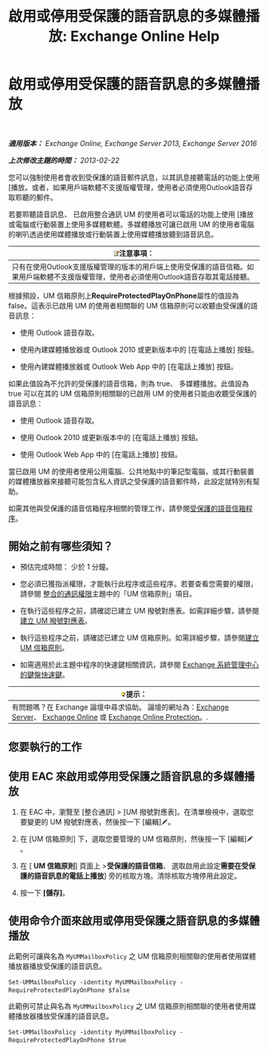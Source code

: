 ﻿---
title: '啟用或停用受保護的語音訊息的多媒體播放: Exchange Online Help'
TOCTitle: 啟用或停用受保護的語音訊息的多媒體播放
ms:assetid: 3c33370c-4262-42b1-8d83-d61fc7c426cd
ms:mtpsurl: https://technet.microsoft.com/zh-tw/library/Ee423543(v=EXCHG.150)
ms:contentKeyID: 52062284
ms.date: 05/23/2018
mtps_version: v=EXCHG.150
ms.translationtype: MT
---

# 啟用或停用受保護的語音訊息的多媒體播放

 

_**適用版本：** Exchange Online, Exchange Server 2013, Exchange Server 2016_

_**上次修改主題的時間：** 2013-02-22_

您可以強制使用者會收到受保護的語音郵件訊息，以其訊息接聽電話的功能上使用 \[播放。或者，如果用戶端軟體不支援版權管理，使用者必須使用Outlook語音存取聆聽的郵件。

若要聆聽語音訊息、 已啟用整合通訊 UM 的使用者可以電話的功能上使用 \[播放或電腦或行動裝置上使用多媒體軟體。多媒體播放可讓已啟用 UM 的使用者電腦的喇叭透過使用媒體播放或行動裝置上使用媒體播放聽到語音訊息。

<table>
<thead>
<tr class="header">
<th><img src="images/Bb124558.note(EXCHG.150).gif" title="注意事項" alt="注意事項" />注意事項：</th>
</tr>
</thead>
<tbody>
<tr class="odd">
<td>只有在使用Outlook支援版權管理的版本的用戶端上使用受保護的語音信箱。如果用戶端軟體不支援版權管理，使用者必須使用Outlook語音存取其電話接聽。</td>
</tr>
</tbody>
</table>


根據預設，UM 信箱原則上**RequireProtectedPlayOnPhone**屬性的值設為 false。這表示已啟用 UM 的使用者相關聯的 UM 信箱原則可以收聽由受保護的語音訊息：

  - 使用 Outlook 語音存取。

  - 使用內建媒體播放器或 Outlook 2010 或更新版本中的 \[在電話上播放\] 按鈕。

  - 使用內建媒體播放器或 Outlook Web App 中的 \[在電話上播放\] 按鈕。

如果此值設為不允許的受保護的語音信箱，則為 true、 多媒體播放。此值設為 true 可以在其的 UM 信箱原則相關聯的已啟用 UM 的使用者只能由收聽受保護的語音訊息：

  - 使用 Outlook 語音存取。

  - 使用 Outlook 2010 或更新版本中的 \[在電話上播放\] 按鈕。

  - 使用 Outlook Web App 中的 \[在電話上播放\] 按鈕。

當已啟用 UM 的使用者使用公用電腦、公共地點中的筆記型電腦，或其行動裝置的媒體播放器來接聽可能包含私人資訊之受保護的語音郵件時，此設定就特別有幫助。

如需其他與受保護的語音信箱程序相關的管理工作，請參閱[受保護的語音信箱程序](protected-voice-mail-procedures-exchange-2013-help.md)。

## 開始之前有哪些須知？

  - 預估完成時間： 少於 1 分鐘。

  - 您必須已獲指派權限，才能執行此程序或這些程序。若要查看您需要的權限，請參閱 [整合的通訊權限](unified-messaging-permissions-exchange-2013-help.md)主題中的「UM 信箱原則」項目。

  - 在執行這些程序之前，請確認已建立 UM 撥號對應表。如需詳細步驟，請參閱[建立 UM 撥號對應表](create-a-um-dial-plan-exchange-2013-help.md)。

  - 執行這些程序之前，請確認已建立 UM 信箱原則。如需詳細步驟，請參閱[建立 UM 信箱原則](create-a-um-mailbox-policy-exchange-2013-help.md)。

  - 如需適用於此主題中程序的快速鍵相關資訊，請參閱 [Exchange 系統管理中心的鍵盤快速鍵](keyboard-shortcuts-in-the-exchange-admin-center-exchange-online-protection-help.md)。

<table>
<thead>
<tr class="header">
<th><img src="images/Bb124558.tip(EXCHG.150).gif" title="提示" alt="提示" />提示：</th>
</tr>
</thead>
<tbody>
<tr class="odd">
<td>有問題嗎？在 Exchange 論壇中尋求協助。 論壇的網址為：<a href="https://go.microsoft.com/fwlink/p/?linkid=60612">Exchange Server</a>、 <a href="https://go.microsoft.com/fwlink/p/?linkid=267542">Exchange Online</a> 或 <a href="https://go.microsoft.com/fwlink/p/?linkid=285351">Exchange Online Protection</a>。.</td>
</tr>
</tbody>
</table>


## 您要執行的工作

## 使用 EAC 來啟用或停用受保護之語音訊息的多媒體播放

1.  在 EAC 中，瀏覽至 \[整合通訊\] \> \[UM 撥號對應表\]。在清單檢視中，選取您要變更的 UM 撥號對應表，然後按一下 \[編輯\]![編輯圖示](images/JJ218640.6f53ccb2-1f13-4c02-bea0-30690e6ea71d(EXCHG.150).gif "編輯圖示")。

2.  在 \[UM 信箱原則\] 下，選取您要管理的 UM 信箱原則，然後按一下 \[編輯\]![編輯圖示](images/JJ218640.6f53ccb2-1f13-4c02-bea0-30690e6ea71d(EXCHG.150).gif "編輯圖示")。

3.  在 \[ **UM 信箱原則**\] 頁面上 \>**受保護的語音信箱**、 選取啟用此設定**需要在受保護的語音訊息的電話上播放**\] 旁的核取方塊。清除核取方塊停用此設定。

4.  按一下 **\[儲存\]**。

## 使用命令介面來啟用或停用受保護之語音訊息的多媒體播放

此範例可讓與名為 `MyUMMailboxPolicy` 之 UM 信箱原則相關聯的使用者使用媒體播放器播放受保護的語音訊息。

    Set-UMMailboxPolicy -identity MyUMMailboxPolicy -RequireProtectedPlayOnPhone $false

此範例可禁止與名為 `MyUMMailboxPolicy` 之 UM 信箱原則相關聯的使用者使用媒體播放器播放受保護的語音訊息。

    Set-UMMailboxPolicy -identity MyUMMailboxPolicy -RequireProtectedPlayOnPhone $true

